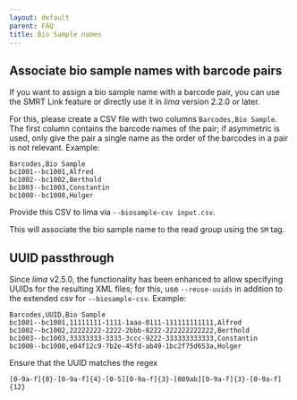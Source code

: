 ```yaml
---
layout: default
parent: FAQ
title: Bio Sample names
---
```


## Associate bio sample names with barcode pairs
If you want to assign a bio sample name with a barcode pair, you can use the SMRT
Link feature or directly use it in *lima* version 2.2.0 or later.

For this, please create a CSV file with two columns `Barcodes,Bio Sample`. The
first column contains the barcode names of the pair; if asymmetric is used,
only give the pair a single name as the order of the barcodes in a pair is not
relevant. Example:

    Barcodes,Bio Sample
    bc1001--bc1001,Alfred
    bc1002--bc1002,Berthold
    bc1003--bc1003,Constantin
    bc1008--bc1008,Holger

Provide this CSV to lima via `--biosample-csv input.csv`.

This will associate the bio sample name to the read group using the `SM` tag.

## UUID passthrough
Since *lima* v2.5.0, the functionality has been enhanced to allow specifying
UUIDs for the resulting XML files; for this, use `--reuse-uuids` in addition to
the extended csv for `--biosample-csv`. Example:

    Barcodes,UUID,Bio Sample
    bc1001--bc1001,11111111-1111-1aaa-0111-111111111111,Alfred
    bc1002--bc1002,22222222-2222-2bbb-8222-222222222222,Berthold
    bc1003--bc1003,33333333-3333-3ccc-9222-333333333333,Constantin
    bc1008--bc1008,e04f12c9-7b2e-45fd-ab49-1bc2f75d653a,Holger

Ensure that the UUID matches the regex

    [0-9a-f]{8}-[0-9a-f]{4}-[0-5][0-9a-f]{3}-[089ab][0-9a-f]{3}-[0-9a-f]{12}
